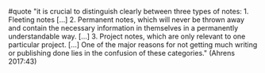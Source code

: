 #quote  "it is crucial to distinguish clearly between three types of notes: 1. Fleeting notes […] 2. Permanent notes, which will never be thrown away and contain the necessary information in themselves in a permanently understandable way. […] 3. Project notes, which are only relevant to one particular project. […] One of the major reasons for not getting much writing or publishing done lies in the confusion of these categories." (Ahrens 2017:43)